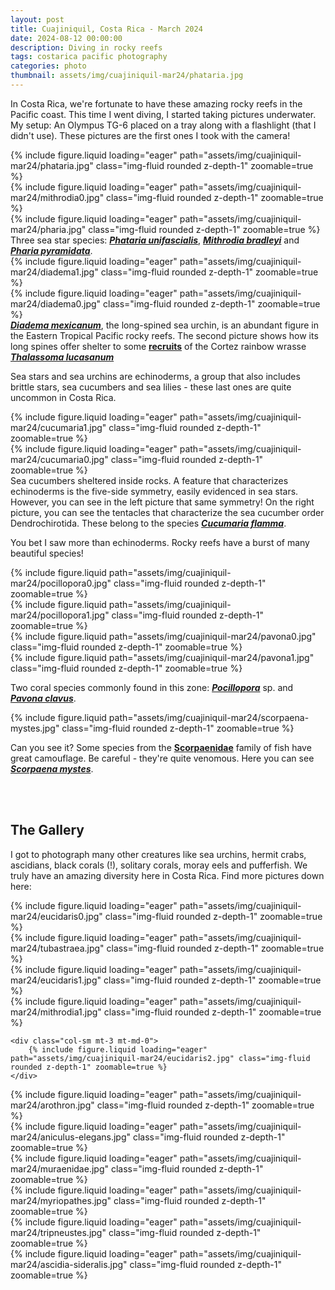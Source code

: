 ```yaml
---
layout: post
title: Cuajiniquil, Costa Rica - March 2024
date: 2024-08-12 00:00:00
description: Diving in rocky reefs 
tags: costarica pacific photography
categories: photo
thumbnail: assets/img/cuajiniquil-mar24/phataria.jpg
---
```


In Costa Rica, we're fortunate to have these amazing rocky reefs in the Pacific coast. This time I went diving, I started taking pictures underwater. My setup: An Olympus TG-6 placed on a tray along with a flashlight (that I didn't use). These pictures are the first ones I took with the camera!

<div class="row mt-3">
    <div class="col-sm mt-3 mt-md-0">
        {% include figure.liquid loading="eager" path="assets/img/cuajiniquil-mar24/phataria.jpg" class="img-fluid rounded z-depth-1" zoomable=true %}
    </div>
    <div class="col-sm mt-3 mt-md-0">
        {% include figure.liquid loading="eager" path="assets/img/cuajiniquil-mar24/mithrodia0.jpg" class="img-fluid rounded z-depth-1" zoomable=true %}
    </div>
    <div class="col-sm mt-3 mt-md-0">
        {% include figure.liquid loading="eager" path="assets/img/cuajiniquil-mar24/pharia.jpg" class="img-fluid rounded z-depth-1" zoomable=true %}
    </div>
</div>
<div class="caption">
  Three sea star species: 
  <a href="https://marinespecies.org/aphia.php?p=taxdetails&id=292797" style="font-weight: bold;"><i>Phataria unifascialis</i></a>, 
  <a href="https://marinespecies.org/aphia.php?p=taxdetails&id=370915" style="font-weight: bold;"><i>Mithrodia bradleyi</i></a> 
  and 
  <a href= "https://marinespecies.org/aphia.php?p=taxdetails&id=292795" style="font-weight: bold;"><i>Pharia pyramidata</i></a>.
</div>

<div class="row mt-3">
    <div class="col-sm mt-3 mt-md-0">
        {% include figure.liquid loading="eager" path="assets/img/cuajiniquil-mar24/diadema1.jpg" class="img-fluid rounded z-depth-1" zoomable=true %}
    </div>
    <div class="col-sm mt-3 mt-md-0">
        {% include figure.liquid loading="eager" path="assets/img/cuajiniquil-mar24/diadema0.jpg" class="img-fluid rounded z-depth-1" zoomable=true %}
    </div>
</div>
<div class="caption">
    <a href="https://marinespecies.org/aphia.php?p=taxdetails&id=513223" style="font-weight: bold;"><i>Diadema mexicanum</i></a>, the long-spined sea urchin, is an abundant figure in the Eastern Tropical Pacific rocky reefs. The second picture shows how its long spines offer shelter to some <a href = "https://biogeodb.stri.si.edu/sftep/en/pages/random/10138" style="font-weight: bold;">recruits</a> of the Cortez rainbow wrasse <a href="https://biogeodb.stri.si.edu/sftep/es/thefishes/species/1675" style="font-weight: bold;"><i>Thalassoma lucasanum</i></a>
</div>

Sea stars and sea urchins are echinoderms, a group that also includes brittle stars, sea cucumbers and sea lilies - these last ones are quite uncommon in Costa Rica.  

<div class="row mt-3">
    <div class="col-sm mt-3 mt-md-0">
        {% include figure.liquid loading="eager" path="assets/img/cuajiniquil-mar24/cucumaria1.jpg" class="img-fluid rounded z-depth-1" zoomable=true %}
    </div>
    <div class="col-sm mt-3 mt-md-0">
        {% include figure.liquid loading="eager" path="assets/img/cuajiniquil-mar24/cucumaria0.jpg" class="img-fluid rounded z-depth-1" zoomable=true %}
    </div>
</div>
<div class="caption">
    Sea cucumbers sheltered inside rocks. A feature that characterizes echinoderms is the five-side symmetry, easily evidenced in sea stars. However, you can see in the left picture that same symmetry! On the right picture, you can see the tentacles that characterize the sea cucumber order Dendrochirotida. These belong to the species <a href="https://marinespecies.org/aphia.php?p=taxdetails&id=529159" style="font-weight:bold;"><i>Cucumaria flamma</i></a>. 
</div>

You bet I saw more than echinoderms. Rocky reefs have a burst of many beautiful species!

<div class="row mt-3">
    <div class="col-sm mt-3 mt-md-0">
        {% include figure.liquid path="assets/img/cuajiniquil-mar24/pocillopora0.jpg" class="img-fluid rounded z-depth-1" zoomable=true %}
    </div>
    <div class="col-sm mt-3 mt-md-0">
        {% include figure.liquid path="assets/img/cuajiniquil-mar24/pocillopora1.jpg" class="img-fluid rounded z-depth-1" zoomable=true %}
    </div> 
</div>
<div class="row mt-3">
    <div class="col-sm mt-3 mt-md-0">
        {% include figure.liquid path="assets/img/cuajiniquil-mar24/pavona0.jpg" class="img-fluid rounded z-depth-1" zoomable=true %}
    </div>
    <div class="col-sm mt-3 mt-md-0">
        {% include figure.liquid path="assets/img/cuajiniquil-mar24/pavona1.jpg" class="img-fluid rounded z-depth-1" zoomable=true %}
    </div>
</div>

Two coral species commonly found in this zone: 
<a href="https://marinespecies.org/aphia.php?p=taxdetails&id=206938" style="font-weight: bold;"><i>Pocillopora</i></a>&nbsp;sp. 
and
<a href="https://marinespecies.org/aphia.php?p=taxdetails&id=207318" style="font-weight: bold;"><i>Pavona clavus</i></a>.

<div class="row mt-3">
    <div class="col-sm mt-3 mt-md-0">
        {% include figure.liquid path="assets/img/cuajiniquil-mar24/scorpaena-mystes.jpg" class="img-fluid rounded z-depth-1" zoomable=true %}
    </div>
</div>

Can you see it? Some species from the **[Scorpaenidae](https://biogeodb.stri.si.edu/sftep/es/thefishes/taxon/1002)** family of fish have great camouflage. Be careful - they're quite venomous. Here you can see [***Scorpaena mystes***](https://biogeodb.stri.si.edu/sftep/es/thefishes/species/1016).

<br>
<br>

## The Gallery
I got to photograph many other creatures like sea urchins, hermit crabs, ascidians, black corals (!), solitary corals, moray eels and pufferfish. We truly have an amazing diversity here in Costa Rica. Find more pictures down here:

<div class="row mt-3">
    <div class="col-sm mt-3 mt-md-0">
        {% include figure.liquid loading="eager" path="assets/img/cuajiniquil-mar24/eucidaris0.jpg" class="img-fluid rounded z-depth-1" zoomable=true %}
    </div>
    <div class="col-sm mt-3 mt-md-0">
        {% include figure.liquid loading="eager" path="assets/img/cuajiniquil-mar24/tubastraea.jpg" class="img-fluid rounded z-depth-1" zoomable=true %}
    </div>
    <div class="col-sm mt-3 mt-md-0">
        {% include figure.liquid loading="eager" path="assets/img/cuajiniquil-mar24/eucidaris1.jpg" class="img-fluid rounded z-depth-1" zoomable=true %}
    </div>
</div>

<div class="row mt-3">
    <div class="col-sm mt-3 mt-md-0">
        {% include figure.liquid loading="eager" path="assets/img/cuajiniquil-mar24/mithrodia1.jpg" class="img-fluid rounded z-depth-1" zoomable=true %}
    </div>

    <div class="col-sm mt-3 mt-md-0">
        {% include figure.liquid loading="eager" path="assets/img/cuajiniquil-mar24/eucidaris2.jpg" class="img-fluid rounded z-depth-1" zoomable=true %}
    </div>
</div>

<div class="row mt-3">
    <div class="col-sm mt-3 mt-md-0">
        {% include figure.liquid loading="eager" path="assets/img/cuajiniquil-mar24/arothron.jpg" class="img-fluid rounded z-depth-1" zoomable=true %}
    </div>
    <div class="col-sm mt-3 mt-md-0">
        {% include figure.liquid loading="eager" path="assets/img/cuajiniquil-mar24/aniculus-elegans.jpg" class="img-fluid rounded z-depth-1" zoomable=true %}
    </div>
    <div class="col-sm mt-3 mt-md-0">
        {% include figure.liquid loading="eager" path="assets/img/cuajiniquil-mar24/muraenidae.jpg" class="img-fluid rounded z-depth-1" zoomable=true %}
    </div>
</div>

<div class="row mt-3">
    <div class="col-sm mt-3 mt-md-0">
        {% include figure.liquid loading="eager" path="assets/img/cuajiniquil-mar24/myriopathes.jpg" class="img-fluid rounded z-depth-1" zoomable=true %}
    </div>
    <div class="col-sm mt-3 mt-md-0">
        {% include figure.liquid loading="eager" path="assets/img/cuajiniquil-mar24/tripneustes.jpg" class="img-fluid rounded z-depth-1" zoomable=true %}
    </div>
    <div class="col-sm mt-3 mt-md-0">
        {% include figure.liquid loading="eager" path="assets/img/cuajiniquil-mar24/ascidia-sideralis.jpg" class="img-fluid rounded z-depth-1" zoomable=true %}
    </div>
</div>